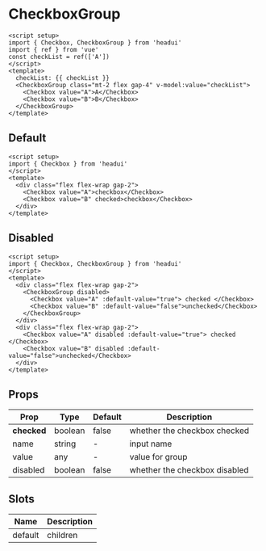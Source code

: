 # CheckboxGroup

```vue demo
<script setup>
import { Checkbox, CheckboxGroup } from 'headui'
import { ref } from 'vue'
const checkList = ref(['A'])
</script>
<template>
  checkList: {{ checkList }}
  <CheckboxGroup class="mt-2 flex gap-4" v-model:value="checkList">
    <Checkbox value="A">A</Checkbox>
    <Checkbox value="B">B</Checkbox>
  </CheckboxGroup>
</template>
```

## Default

```vue demo
<script setup>
import { Checkbox } from 'headui'
</script>
<template>
  <div class="flex flex-wrap gap-2">
    <Checkbox value="A">checkbox</Checkbox>
    <Checkbox value="B" checked>checkbox</Checkbox>
  </div>
</template>
```

## Disabled

```vue demo
<script setup>
import { Checkbox, CheckboxGroup } from 'headui'
</script>
<template>
  <div class="flex flex-wrap gap-2">
    <CheckboxGroup disabled>
      <Checkbox value="A" :default-value="true"> checked </Checkbox>
      <Checkbox value="B" :default-value="false">unchecked</Checkbox>
    </CheckboxGroup>
  </div>
  <div class="flex flex-wrap gap-2">
    <Checkbox value="A" disabled :default-value="true"> checked </Checkbox>
    <Checkbox value="B" disabled :default-value="false">unchecked</Checkbox>
  </div>
</template>
```

## Props

| Prop        | Type    | Default | Description                   |
| ----------- | ------- | ------- | ----------------------------- |
| **checked** | boolean | false   | whether the checkbox checked  |
| name        | string  | -       | input name                    |
| value       | any     | -       | value for group               |
| disabled    | boolean | false   | whether the checkbox disabled |

## Slots

| Name    | Description |
| ------- | ----------- |
| default | children    |
